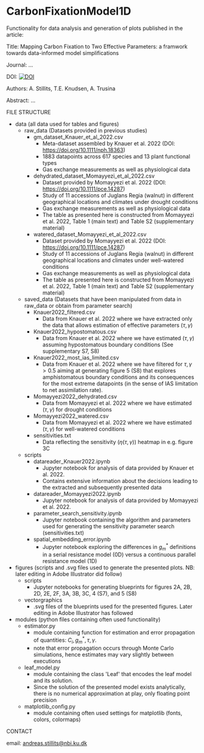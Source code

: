 # CarbonFixationModel1D
Functionality for data analysis and generation of plots published in the article:

Title: Mapping Carbon Fixation to Two Effective Parameters: a framwork towards data-informed model simplifications 

Journal: ...

DOI: [![DOI](https://zenodo.org/badge/1023012859.svg)](https://doi.org/10.5281/zenodo.16541959) 

Authors: A. Stillits, T.E. Knudsen, A. Trusina

Abstract: ... 

FILE STRUCTURE

- data (all data used for tables and figures)
    - raw_data (Datasets provided in previous studies)
        - gm_dataset_Knauer_et_al_2022.csv 
            - Meta-dataset assembled by Knauer et al. 2022 (DOI: https://doi.org/10.1111/nph.18363)
            - 1883 datapoints across 617 species and 13 plant functional types
            - Gas exchange measurements as well as physiological data
        - dehydrated_dataset_Momayyezi_et_al_2022.csv
            - Dataset provided by Momayyezi et al. 2022 (DOI: https://doi.org/10.1111/pce.14287)
            - Study of 11 accessions of Juglans Regia (walnut) in different geographical locations and climates under drought conditions
            - Gas exchange measurements as well as physiological data
            - The table as presented here is constructed from Momayyezi et al. 2022, Table 1 (main text) and Table S2 (supplementary material)
        - watered_dataset_Momayyezi_et_al_2022.csv
            - Dataset provided by Momayyezi et al. 2022 (DOI: https://doi.org/10.1111/pce.14287)
            - Study of 11 accessions of Juglans Regia (walnut) in different geographical locations and climates under well-watered conditions
            - Gas exchange measurements as well as physiological data
            - The table as presented here is constructed from Momayyezi et al. 2022, Table 1 (main text) and Table S2 (supplementary material)
    - saved_data (Datasets that have been manipulated from data in raw_data or obtain from parameter search)
        - Knauer2022_filtered.csv
            - Data from Knauer et al. 2022 where we have extracted only the data that allows estimation of effective parameters $(\tau, \gamma)$
        - Knauer2022_hypostomatous.csv
            - Data from Knauer et al. 2022 where we have estimated $(\tau,\gamma)$ assuming hypostomatous boundary conditions (See supplementary S7, S8)
        - Knauer2022_most_ias_limited.csv
            - Data from Knauer et al. 2022 where we have filtered for $\tau,\gamma > 0.5$ aiming at generating figure 5 (S8) that explores amphistomatous boundary conditions and its consequences for the most extreme datapoints (in the sense of IAS limitation to net assimilation rate).
        - Momayyezi2022_dehydrated.csv
            - Data from Momayyezi et al. 2022 where we have estimated $(\tau,\gamma)$ for drought conditions
        - Momayyezi2022_watered.csv
            - Data from Momayyezi et al. 2022 where we have estimated $(\tau,\gamma)$ for well-watered conditions
        - sensitivities.txt
            - Data reflecting the sensitivity ($\eta(\tau,\gamma)$) heatmap in e.g. figure 3C
    - scripts
        - datareader_Knauer2022.ipynb
            - Jupyter notebook for analysis of data provided by Knauer et al. 2022.
            - Contains extensive information about the decisions leading to the extracted and subsequently presented data
        - datareader_Momayyezi2022.ipynb
            - Jupyter notebook for analysis of data provided by Momayyezi et al. 2022.
        - parameter_search_sensitivity.ipynb
            - Jupyter notebook containing the algorithm and parameters used for generating the sensitivity parameter search (sensitivities.txt)
        - spatial_embedding_error.ipynb
            - Jupyter notebook exploring the differences in $g_m^*$ definitions in a serial resistance model (0D) versus a continuous parallel resistance model (1D)
- figures (scripts and .svg files used to generate the presented plots. NB: later editing in Adobe Illustrator did follow)
    - scripts
        - Jupyter notebooks for generating blueprints for figures 2A, 2B, 2D, 2E, 2F, 3A, 3B, 3C, 4 (S7), and 5 (S8)
    - vectorgraphics
        - .svg files of the blueprints used for the presented figures. Later editing in Adobe Illustrator has followed
- modules (python files containing often used functionality)
    - estimator.py
        - module containing function for estimation and error propagation of quantities: $C_i, g_m^*, \tau, \gamma$. 
        - note that error propagation occurs through Monte Carlo simulations, hence estimates may vary slightly between executions
    - leaf_model.py
        - module containing the class 'Leaf' that encodes the leaf model and its solution.
        - Since the solution of the presented model exists analytically, there is no numerical approximation at play, only floating point precision
    - matplotlib_config.py
        - module containing often used settings for matplotlib (fonts, colors, colormaps)


CONTACT

email: andreas.stillits@nbi.ku.dk
